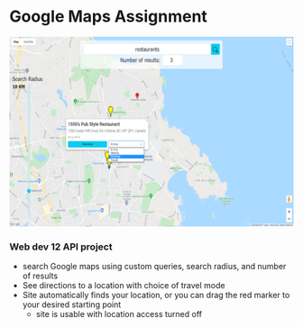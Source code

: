 # Google Maps Assignment

![project screenshot](googlemaps_cover.png)

### Web dev 12 API project
- search Google maps using custom queries, search radius, and number of results
- See directions to a location with choice of travel mode
- Site automatically finds your location, or you can drag the red marker to your desired starting point
  - site is usable with location access turned off
